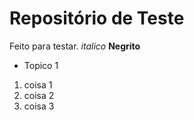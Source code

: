 # Repositório de Teste

Feito para testar. *italico* **Negrito**

- Topico 1

1. coisa 1
1. coisa 2
1. coisa 3